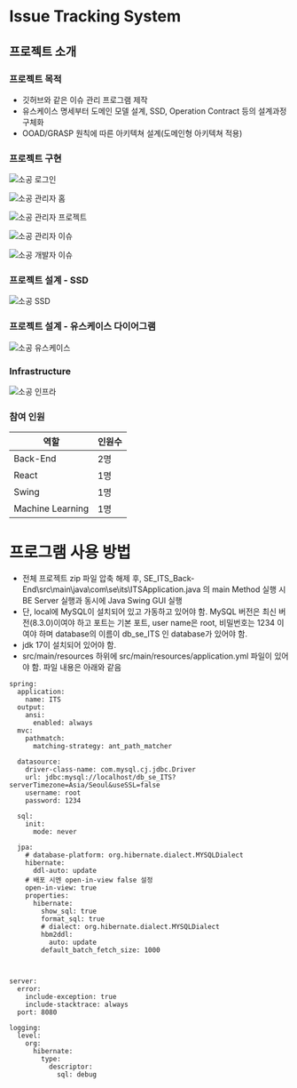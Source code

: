 # Issue Tracking System

## 프로젝트 소개

### 프로젝트 목적

- 깃허브와 같은 이슈 관리 프로그램 제작
- 유스케이스 명세부터 도메인 모델 설계, SSD, Operation Contract 등의 설계과정 구체화
- OOAD/GRASP 원칙에 따른 아키텍쳐 설계(도메인형 아키텍쳐 적용)

### 프로젝트 구현
![소공 로그인](https://github.com/pstar987/SE_ITS_Back-End/assets/63050966/6af3d082-dd0e-4c19-8a3c-4b7b7d13a062)

![소공 관리자 홈](https://github.com/pstar987/SE_ITS_Back-End/assets/63050966/0989e8ee-f1d6-42e0-90b4-78aae9a5bd13)

![소공 관리자 프로젝트](https://github.com/pstar987/SE_ITS_Back-End/assets/63050966/29bd7242-1685-4aa3-ad6e-fe8ed3a8163f)

![소공 관리자 이슈](https://github.com/pstar987/SE_ITS_Back-End/assets/63050966/a33b945a-55a9-40f2-a83d-8ef7a048ba84)

![소공 개발자 이슈](https://github.com/pstar987/SE_ITS_Back-End/assets/63050966/df2af723-3b49-40e6-ba1d-825ae6ae97ba)

### 프로젝트 설계 - SSD
![소공 SSD](https://github.com/pstar987/SE_ITS_Back-End/assets/63050966/19d1e2d9-59b3-469d-8bb4-696536f3749b)

### 프로젝트 설계 - 유스케이스 다이어그램
![소공 유스케이스](https://github.com/pstar987/SE_ITS_Back-End/assets/63050966/c95fd0d8-e2ef-44a5-a97b-1ba9e5813e43)


### Infrastructure
![소공 인프라](https://github.com/pstar987/SE_ITS_Back-End/assets/63050966/198e8829-b2ae-4dac-9a22-258c18e94d05)

### 참여 인원
| 역할 | 인원수 |
| --- | --- |
| Back-End | 2명 |
| React | 1명 |
| Swing | 1명 |
| Machine Learning | 1명 |


# 프로그램 사용 방법
- 전체 프로젝트 zip 파일 압축 해제 후, SE_ITS_Back-End\src\main\java\com\se\its\ITSApplication.java 의 main Method 실행 시 BE Server 실행과 동시에 Java Swing GUI 실행
- 단, local에 MySQL이 설치되어 있고 가동하고 있어야 함. MySQL 버전은 최신 버전(8.3.0)이여야 하고 포트는 기본 포트, user name은 root, 비밀번호는 1234 이여야 하며 database의 이름이 db_se_ITS 인 database가 있어야 함.
- jdk 17이 설치되어 있어야 함.
- src/main/resources 하위에 src/main/resources/application.yml 파일이 있어야 함. 파일 내용은 아래와 같음


```
spring:
  application:
    name: ITS
  output:
    ansi:
      enabled: always
  mvc:
    pathmatch:
      matching-strategy: ant_path_matcher

  datasource:
    driver-class-name: com.mysql.cj.jdbc.Driver
    url: jdbc:mysql://localhost/db_se_ITS?serverTimezone=Asia/Seoul&useSSL=false
    username: root
    password: 1234

  sql:
    init:
      mode: never

  jpa:
    # database-platform: org.hibernate.dialect.MYSQLDialect
    hibernate:
      ddl-auto: update
    # 배포 시엔 open-in-view false 설정
    open-in-view: true
    properties:
      hibernate:
        show_sql: true
        format_sql: true
        # dialect: org.hibernate.dialect.MYSQLDialect
        hbm2ddl:
          auto: update
        default_batch_fetch_size: 1000



server:
  error:
    include-exception: true
    include-stacktrace: always
  port: 8080

logging:
  level:
    org:
      hibernate:
        type:
          descriptor:
            sql: debug
```
